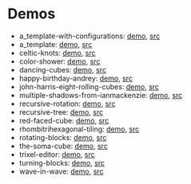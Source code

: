 # Demos

- a_template-with-configurations: [demo](https://erkal.github.io/elm-3d-playground-exploration/a_template-with-configurations), [src](https://github.com/erkal/elm-3d-playground-exploration/tree/main/examples/a_template-with-configurations/src)
- a_template: [demo](https://erkal.github.io/elm-3d-playground-exploration/a_template), [src](https://github.com/erkal/elm-3d-playground-exploration/tree/main/examples/a_template/src)
- celtic-knots: [demo](https://erkal.github.io/elm-3d-playground-exploration/celtic-knots), [src](https://github.com/erkal/elm-3d-playground-exploration/tree/main/examples/celtic-knots/src)
- color-shower: [demo](https://erkal.github.io/elm-3d-playground-exploration/color-shower), [src](https://github.com/erkal/elm-3d-playground-exploration/tree/main/examples/color-shower/src)
- dancing-cubes: [demo](https://erkal.github.io/elm-3d-playground-exploration/dancing-cubes), [src](https://github.com/erkal/elm-3d-playground-exploration/tree/main/examples/dancing-cubes/src)
- happy-birthday-andrey: [demo](https://erkal.github.io/elm-3d-playground-exploration/happy-birthday-andrey), [src](https://github.com/erkal/elm-3d-playground-exploration/tree/main/examples/happy-birthday-andrey/src)
- john-harris-eight-rolling-cubes: [demo](https://erkal.github.io/elm-3d-playground-exploration/john-harris-eight-rolling-cubes), [src](https://github.com/erkal/elm-3d-playground-exploration/tree/main/examples/john-harris-eight-rolling-cubes/src)
- multiple-shadows-from-ianmackenzie: [demo](https://erkal.github.io/elm-3d-playground-exploration/multiple-shadows-from-ianmackenzie), [src](https://github.com/erkal/elm-3d-playground-exploration/tree/main/examples/multiple-shadows-from-ianmackenzie/src)
- recursive-rotation: [demo](https://erkal.github.io/elm-3d-playground-exploration/recursive-rotation), [src](https://github.com/erkal/elm-3d-playground-exploration/tree/main/examples/recursive-rotation/src)
- recursive-tree: [demo](https://erkal.github.io/elm-3d-playground-exploration/recursive-tree), [src](https://github.com/erkal/elm-3d-playground-exploration/tree/main/examples/recursive-tree/src)
- red-faced-cube: [demo](https://erkal.github.io/elm-3d-playground-exploration/red-faced-cube), [src](https://github.com/erkal/elm-3d-playground-exploration/tree/main/examples/red-faced-cube/src)
- rhombitrihexagonal-tiling: [demo](https://erkal.github.io/elm-3d-playground-exploration/rhombitrihexagonal-tiling), [src](https://github.com/erkal/elm-3d-playground-exploration/tree/main/examples/rhombitrihexagonal-tiling/src)
- rotating-blocks: [demo](https://erkal.github.io/elm-3d-playground-exploration/rotating-blocks), [src](https://github.com/erkal/elm-3d-playground-exploration/tree/main/examples/rotating-blocks/src)
- the-soma-cube: [demo](https://erkal.github.io/elm-3d-playground-exploration/the-soma-cube), [src](https://github.com/erkal/elm-3d-playground-exploration/tree/main/examples/the-soma-cube/src)
- trixel-editor: [demo](https://erkal.github.io/elm-3d-playground-exploration/trixel-editor), [src](https://github.com/erkal/elm-3d-playground-exploration/tree/main/examples/trixel-editor/src)
- turning-blocks: [demo](https://erkal.github.io/elm-3d-playground-exploration/turning-blocks), [src](https://github.com/erkal/elm-3d-playground-exploration/tree/main/examples/turning-blocks/src)
- wave-in-wave: [demo](https://erkal.github.io/elm-3d-playground-exploration/wave-in-wave), [src](https://github.com/erkal/elm-3d-playground-exploration/tree/main/examples/wave-in-wave/src)

